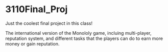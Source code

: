# 3110Final_Proj
Just the coolest final project in this class!

The international version of the Monololy game, incluing multi-player, reputation system, and different tasks that the players can do to earn more money or gain reputation.
